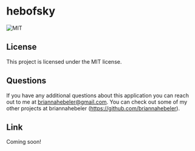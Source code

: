 # hebofsky
![MIT](https://img.shields.io/badge/license-MIT-blueviolet)

<!-- ## Description

## Usage
... -->

## License
This project is licensed under the MIT license.

<!-- ## Contributing
To contribute to this project you can fork this GitHub repository. -->

## Questions
If you have any additional questions about this application you can reach out to me at briannahebeler@gmail.com.
You can check out some of my other projects at briannahebeler (https://github.com/briannahebeler).

## Link
Coming soon!